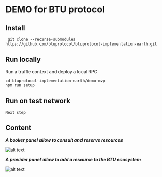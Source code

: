 # DEMO for BTU protocol



## Install

	 git clone --recurse-submodules https://github.com/btuprotocol/btuprotocol-implementation-earth.git

## Run locally
Run a truffle context and deploy a local RPC

	cd btuprotocol-implementation-earth/demo-mvp
	npm run setup
    
## Run on test network

	Next step
    
## Content


***A booker panel allow to consult and reserve resources***

![alt text](https://preview.ibb.co/nxLFzn/demo_book.png "Booker panel")

***A provider panel allow to add a resource to the BTU ecosystem***

![alt text](https://preview.ibb.co/dBGKs7/demo_screen.png "Provider panel")
